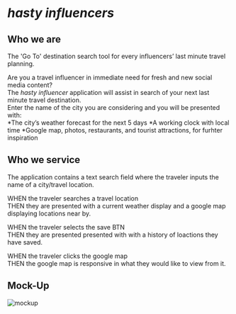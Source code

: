 # *hasty influencers*

## Who we are

The 'Go To' destination search tool for every influencers’ last minute travel planning.

Are you a travel influencer in immediate need for fresh and new  social media content?<br>
The *hasty influencer* application will assist in search of your next last minute travel destination.<br>
Enter the name of the city you are considering and you will be presented with:<br>
*The city’s weather forecast for the next 5 days
*A working clock with local time
*Google map, photos, restaurants, and tourist attractions, for furhter inspiration

## Who we service
The application contains a text search field where the traveler inputs the name of a city/travel location.<br>

WHEN the traveler searches a travel location<br>
THEN they are presented with a current weather display and a google map displaying locations near by.<br>

WHEN the traveler selects the save BTN<br>
THEN they are presented presented with with a history of loactions they have saved.<br>

WHEN the traveler clicks the google map<br>
THEN the google map is responsive in what they would like to view from it.<br>

## Mock-Up
![mockup](https://user-images.githubusercontent.com/118871549/215931162-03d0e4d4-ba16-40bc-bcfd-9db6aab951c0.jpg)
